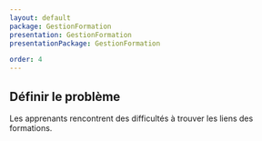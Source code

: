 ```yaml
---
layout: default
package: GestionFormation
presentation: GestionFormation
presentationPackage: GestionFormation

order: 4
---
```


## Définir le problème

Les apprenants rencontrent des difficultés à trouver les liens des formations.

<!-- new slide -->



 